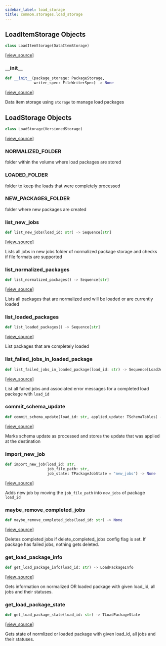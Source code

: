 ```yaml
---
sidebar_label: load_storage
title: common.storages.load_storage
---
```


## LoadItemStorage Objects

```python
class LoadItemStorage(DataItemStorage)
```

[[view_source]](https://github.com/dlt-hub/dlt/blob/9857029af018a582dd24da4070562f58bb7e9fc5/dlt/common/storages/load_storage.py#L28)

### \_\_init\_\_

```python
def __init__(package_storage: PackageStorage,
             writer_spec: FileWriterSpec) -> None
```

[[view_source]](https://github.com/dlt-hub/dlt/blob/9857029af018a582dd24da4070562f58bb7e9fc5/dlt/common/storages/load_storage.py#L29)

Data item storage using `storage` to manage load packages

## LoadStorage Objects

```python
class LoadStorage(VersionedStorage)
```

[[view_source]](https://github.com/dlt-hub/dlt/blob/9857029af018a582dd24da4070562f58bb7e9fc5/dlt/common/storages/load_storage.py#L43)

### NORMALIZED\_FOLDER

folder within the volume where load packages are stored

### LOADED\_FOLDER

folder to keep the loads that were completely processed

### NEW\_PACKAGES\_FOLDER

folder where new packages are created

### list\_new\_jobs

```python
def list_new_jobs(load_id: str) -> Sequence[str]
```

[[view_source]](https://github.com/dlt-hub/dlt/blob/9857029af018a582dd24da4070562f58bb7e9fc5/dlt/common/storages/load_storage.py#L96)

Lists all jobs in new jobs folder of normalized package storage and checks if file formats are supported

### list\_normalized\_packages

```python
def list_normalized_packages() -> Sequence[str]
```

[[view_source]](https://github.com/dlt-hub/dlt/blob/9857029af018a582dd24da4070562f58bb7e9fc5/dlt/common/storages/load_storage.py#L117)

Lists all packages that are normalized and will be loaded or are currently loaded

### list\_loaded\_packages

```python
def list_loaded_packages() -> Sequence[str]
```

[[view_source]](https://github.com/dlt-hub/dlt/blob/9857029af018a582dd24da4070562f58bb7e9fc5/dlt/common/storages/load_storage.py#L121)

List packages that are completely loaded

### list\_failed\_jobs\_in\_loaded\_package

```python
def list_failed_jobs_in_loaded_package(load_id: str) -> Sequence[LoadJobInfo]
```

[[view_source]](https://github.com/dlt-hub/dlt/blob/9857029af018a582dd24da4070562f58bb7e9fc5/dlt/common/storages/load_storage.py#L125)

List all failed jobs and associated error messages for a completed load package with `load_id`

### commit\_schema\_update

```python
def commit_schema_update(load_id: str, applied_update: TSchemaTables) -> None
```

[[view_source]](https://github.com/dlt-hub/dlt/blob/9857029af018a582dd24da4070562f58bb7e9fc5/dlt/common/storages/load_storage.py#L140)

Marks schema update as processed and stores the update that was applied at the destination

### import\_new\_job

```python
def import_new_job(load_id: str,
                   job_file_path: str,
                   job_state: TPackageJobState = "new_jobs") -> None
```

[[view_source]](https://github.com/dlt-hub/dlt/blob/9857029af018a582dd24da4070562f58bb7e9fc5/dlt/common/storages/load_storage.py#L152)

Adds new job by moving the `job_file_path` into `new_jobs` of package `load_id`

### maybe\_remove\_completed\_jobs

```python
def maybe_remove_completed_jobs(load_id: str) -> None
```

[[view_source]](https://github.com/dlt-hub/dlt/blob/9857029af018a582dd24da4070562f58bb7e9fc5/dlt/common/storages/load_storage.py#L176)

Deletes completed jobs if delete_completed_jobs config flag is set. If package has failed jobs, nothing gets deleted.

### get\_load\_package\_info

```python
def get_load_package_info(load_id: str) -> LoadPackageInfo
```

[[view_source]](https://github.com/dlt-hub/dlt/blob/9857029af018a582dd24da4070562f58bb7e9fc5/dlt/common/storages/load_storage.py#L198)

Gets information on normalized OR loaded package with given load_id, all jobs and their statuses.

### get\_load\_package\_state

```python
def get_load_package_state(load_id: str) -> TLoadPackageState
```

[[view_source]](https://github.com/dlt-hub/dlt/blob/9857029af018a582dd24da4070562f58bb7e9fc5/dlt/common/storages/load_storage.py#L205)

Gets state of normlized or loaded package with given load_id, all jobs and their statuses.

